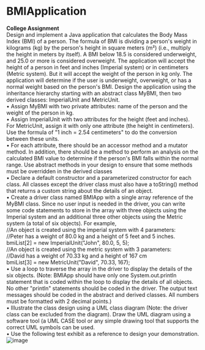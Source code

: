 # BMIApplication
**College Assignment**</br>
Design and implement a Java application that calculates the Body Mass Index (BMI) of a person. The formula of BMI is dividing a person's weight in kilograms (kg) by the person's height in square meters (m²) (i.e., multiply the height in meters by itself). A BMI below 18.5 is considered underweight, and 25.0 or more is considered overweight.
The application will accept the height of a person in feet and inches (Imperial system) or in centimeters (Metric system). But it will accept the weight of the person in kg only. The application will determine if the user is underweight, overweight, or has a normal weight based on the person's BMI.
Design the application using the inheritance hierarchy starting with an abstract class MyBMI, then two derived classes: ImperialUnit and MetricUnit.</br>
• Assign MyBMI with two private attributes: name of the person and the weight of the person in kg.</br>
• Assign ImperialUnit with two attributes for the height (feet and inches). For MetricUnit, assign it with only one attribute (the height in centimeters). Use the formula of "1 inch = 2.54 centimeters" to do the conversion between these units.</br>
• For each attribute, there should be an accessor method and a mutator method. In addition, there should be a method to perform an analysis on the calculated BMI value to determine if the person's BMI falls within the normal range. Use abstract methods in your design to ensure that some methods must be overridden in the derived classes</br>
• Declare a default constructor and a parameterized constructor for each class. All classes except the driver class must also have a toString() method that returns a custom string about the details of an object.</br>
• Create a driver class named BMIApp with a single array reference of the MyBMI class. Since no user input is needed in the driver, you can write some code statements to store in the array with three objects using the Imperial system and an additional three other objects using the Metric system (a total of six objects). For example,</br>
//An object is created using the imperial system with 4 parameters:</br>
//Peter has a weight of 80.0 kg and a height of 5 feet and 5 inches.</br>
bmiList[2] = new ImperialUnit("John", 80.0, 5, 5);</br>
//An object is created using the metric system with 3 parameters:</br>
//David has a weight of 70.33 kg and a height of 167 cm</br>
bmiList[3] = new MetricUnit("David", 70.33, 167);</br>
• Use a loop to traverse the array in the driver to display the details of the six objects. (Note: BMIApp should have only one System.out.println statement that is coded within the loop to display the details of all objects. No other "println" statements should be coded in the driver. The output text messages should be coded in the abstract and derived classes. All numbers must be formatted with 2 decimal points.)</br>
• Illustrate the class design using a UML class diagram (Note: the driver class can be excluded from the diagram). Draw the UML diagram using a software tool (a UML CASE tool or any simple drawing tool that supports the correct UML symbols can be used. </br>
• Use the following test exhibit as a reference to design your demonstration.</br>
![image](https://github.com/SnazzyNivesh522/BMIApplication/assets/115729819/cb4f8ffd-de07-4974-9476-f5a7bdfc849f)
